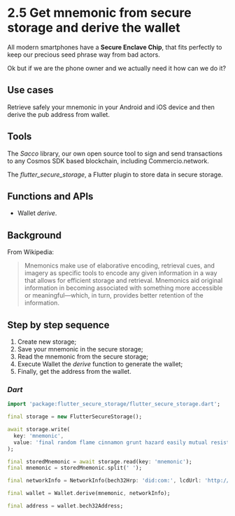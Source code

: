 # 2.5 Get mnemonic from secure storage and derive the wallet

All modern smartphones have a **Secure Enclave Chip**, that fits perfectly to keep our precious seed phrase way from bad actors.

Ok but if we are the phone owner and we actually need it how can we do it?

## Use cases

Retrieve safely your mnemonic in your Android and iOS device and then derive the pub address from wallet.

## Tools

The _Sacco_ library, our own open source tool to sign and send transactions to any Cosmos SDK based blockchain, including Commercio.network.

The *flutter_secure_storage*, a Flutter plugin to store data in secure storage.

## Functions and APIs

- Wallet _derive_.

## Background

From Wikipedia:
> Mnemonics make use of elaborative encoding, retrieval cues, and imagery as specific tools to encode any given information in a way that allows for efficient storage and retrieval. Mnemonics aid original information in becoming associated with something more accessible or meaningful—which, in turn, provides better retention of the information.

## Step by step sequence

1. Create new storage;
2. Save your mnemonic in the secure storage;
3. Read the mnemonic from the secure storage;
4. Execute Wallet the _derive_ function to generate the wallet;
5. Finally, get the address from the wallet.

### _Dart_

```dart
import 'package:flutter_secure_storage/flutter_secure_storage.dart';

final storage = new FlutterSecureStorage();

await storage.write(
  key: 'mnemonic',
  value: 'final random flame cinnamon grunt hazard easily mutual resist pond solution define knife female tongue crime atom jaguar alert library best forum lesson rigid',
);

final storedMnemonic = await storage.read(key: 'mnemonic');
final mnemonic = storedMnemonic.split(' ');

final networkInfo = NetworkInfo(bech32Hrp: 'did:com:', lcdUrl: 'http://localhost:1317');

final wallet = Wallet.derive(mnemonic, networkInfo);

final address = wallet.bech32Address;
```

